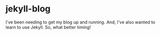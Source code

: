 # jekyll-blog
I've been needing to get my blog up and running. And, I've also wanted to learn to use Jekyll. So, what better timing!
